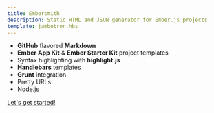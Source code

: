 ```yaml
---
title: Embersmith
description: Static HTML and JSON generator for Ember.js projects
template: jambotron.hbs
---
```


* **GitHub** flavored **Markdown**
* **Ember App Kit** & **Ember Starter Kit** project templates
* Syntax highlighting with **highlight.js**
* **Handlebars** templates
* **Grunt** integration
* Pretty URLs
* Node.js

<div class="next-step">
  <a class="btn btn-lg btn-outline-inverse" href="/getting-started/">Let's get started!</a>
</div>
